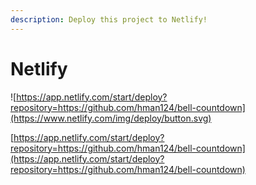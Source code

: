 ```yaml
---
description: Deploy this project to Netlify!
---
```


# Netlify

![https://app.netlify.com/start/deploy?repository=https://github.com/hman124/bell-countdown](https://www.netlify.com/img/deploy/button.svg)

[https://app.netlify.com/start/deploy?repository=https://github.com/hman124/bell-countdown](https://app.netlify.com/start/deploy?repository=https://github.com/hman124/bell-countdown)
